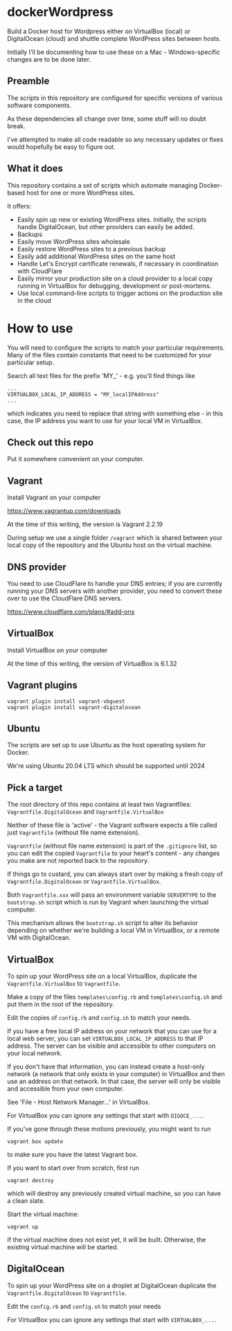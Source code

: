 # dockerWordpress

Build a Docker host for Wordpress either on VirtualBox (local) or DigitalOcean (cloud) and shuttle complete WordPress sites between hosts.

Initially I'll be documenting how to use these on a Mac - Windows-specific changes are to be done later.

## Preamble

The scripts in this repository are configured for specific versions of various software components. 

As these dependencies all change over time, some stuff will no doubt break.

I've attempted to make all code readable so any necessary updates or fixes would hopefully be easy to figure out.

## What it does

This repository contains a set of scripts which automate managing Docker-based host for one or more WordPress sites. 

It offers:

- Easily spin up new or existing WordPress sites. Initially, the scripts handle DigitalOcean, but other providers can easily be added.
- Backups
- Easily move WordPress sites wholesale 
- Easily restore WordPress sites to a previous backup
- Easily add additional WordPress sites on the same host
- Handle Let's Encrypt certificate renewals, if necessary in coordination with CloudFlare
- Easily mirror your production site on a cloud provider to a local copy running in VirtualBox for debugging, development or post-mortems.
- Use local command-line scripts to trigger actions on the production site in the cloud

# How to use

You will need to configure the scripts to match your particular requirements. Many of the files contain constants that need to 
be customized for your particular setup.

Search all text files for the prefix 'MY_' - e.g. you'll find things like
```
...
VIRTUALBOX_LOCAL_IP_ADDRESS = "MY_localIPAddress"
...
```

which indicates you need to replace that string with something else - in this case, the IP address you want to use for your local VM in VirtualBox.

## Check out this repo

Put it somewhere convenient on your computer.

## Vagrant

Install Vagrant on your computer

https://www.vagrantup.com/downloads

At the time of this writing, the version is Vagrant 2.2.19

During setup we use a single folder `/vagrant` which is shared between your local copy of the repository and the Ubuntu host on the virtual machine.

## DNS provider

You need to use CloudFlare to handle your DNS entries; if you are currently running your DNS servers with another provider, you need to convert these over to use the CloudFlare DNS servers.

https://www.cloudflare.com/plans/#add-ons

## VirtualBox

Install VirtualBox on your computer

At the time of this writing, the version of VirtualBox is 6.1.32

## Vagrant plugins

```
vagrant plugin install vagrant-vbguest
vagrant plugin install vagrant-digitalocean
```

## Ubuntu

The scripts are set up to use Ubuntu as the host operating system for Docker.

We're using Ubuntu 20.04 LTS which should be supported until 2024

## Pick a target

The root directory of this repo contains at least two Vagrantfiles: `Vagrantfile.DigitalOcean` and `Vagrantfile.VirtualBox`

Neither of these file is 'active' - the Vagrant software expects a file called just `Vagrantfile` (without file name extension).

`Vagrantfile` (without file name extension) is part of the `.gitignore` list, so you can edit the copied `Vagrantfile` to your heart's content - any changes you make are not reported back to the repository.

If things go to custard, you can always start over by making a fresh copy of `Vagrantfile.DigitalOcean` or `Vagrantfile.VirtualBox`.

Both `Vagrantfile.xxx` will pass an environment variable `SERVERTYPE` to the `bootstrap.sh` script which is run by Vagrant when launching the virtual computer.

This mechanism allows the `bootstrap.sh` script to alter its behavior depending on whether we're building a local VM in VirtualBox, or a remote VM with DigitalOcean.

## VirtualBox

To spin up your WordPress site on a local VirtualBox, duplicate the `Vagrantfile.VirtualBox` to `Vagrantfile`.

Make a copy of the files `templates\config.rb` and `templates\config.sh` and put them in the root of the repository.

Edit the copies of `config.rb` and `config.sh` to match your needs.

If you have a free local IP address on your network that you can use for a local web server, you can set `VIRTUALBOX_LOCAL_IP_ADDRESS` to that IP address. The server can be visible and accessible to other computers on your local network.

If you don't have that information, you can instead create a host-only network (a network that only exists in your computer) in VirtualBox and then use an address on that network. In that case, the server will only be visible and accessible from your own computer.



See 'File - Host Network Manager...' in VirtualBox. 

For VirtualBox you can ignore any settings that start with `DIGOCE_...`.

If you've gone through these motions previously, you might want to run
```
vagrant box update
```
to make sure you have the latest Vagrant box.

If you want to start over from scratch, first run
```
vagrant destroy
```
which will destroy any previously created virtual machine, so you can have a clean slate.

Start the virtual machine:
```
vagrant up
```
If the virtual machine does not exist yet, it will be built. Otherwise, the existing virtual machine will be started.

## DigitalOcean

To spin up your WordPress site on a droplet at DigitalOcean duplicate the `Vagrantfile.DigitalOcean` to `Vagrantfile`.

Edit the `config.rb` and `config.sh` to match your needs

For VirtualBox you can ignore any settings that start with `VIRTUALBOX_...`.

